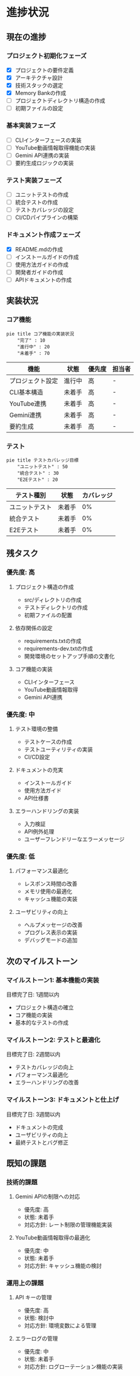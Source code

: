 # 進捗状況

## 現在の進捗

### プロジェクト初期化フェーズ
- [x] プロジェクトの要件定義
- [x] アーキテクチャ設計
- [x] 技術スタックの選定
- [x] Memory Bankの作成
- [ ] プロジェクトディレクトリ構造の作成
- [ ] 初期ファイルの設定

### 基本実装フェーズ
- [ ] CLIインターフェースの実装
- [ ] YouTube動画情報取得機能の実装
- [ ] Gemini API連携の実装
- [ ] 要約生成ロジックの実装

### テスト実装フェーズ
- [ ] ユニットテストの作成
- [ ] 統合テストの作成
- [ ] テストカバレッジの設定
- [ ] CI/CDパイプラインの構築

### ドキュメント作成フェーズ
- [x] README.mdの作成
- [ ] インストールガイドの作成
- [ ] 使用方法ガイドの作成
- [ ] 開発者ガイドの作成
- [ ] APIドキュメントの作成

## 実装状況

### コア機能
```mermaid
pie title コア機能の実装状況
    "完了" : 10
    "進行中" : 20
    "未着手" : 70
```

| 機能 | 状態 | 優先度 | 担当者 |
|------|------|--------|--------|
| プロジェクト設定 | 進行中 | 高 | - |
| CLI基本構造 | 未着手 | 高 | - |
| YouTube連携 | 未着手 | 高 | - |
| Gemini連携 | 未着手 | 高 | - |
| 要約生成 | 未着手 | 高 | - |

### テスト
```mermaid
pie title テストカバレッジ目標
    "ユニットテスト" : 50
    "統合テスト" : 30
    "E2Eテスト" : 20
```

| テスト種別 | 状態 | カバレッジ |
|------------|------|------------|
| ユニットテスト | 未着手 | 0% |
| 統合テスト | 未着手 | 0% |
| E2Eテスト | 未着手 | 0% |

## 残タスク

### 優先度: 高
1. プロジェクト構造の作成
   - src/ディレクトリの作成
   - テストディレクトリの作成
   - 初期ファイルの配置

2. 依存関係の設定
   - requirements.txtの作成
   - requirements-dev.txtの作成
   - 開発環境のセットアップ手順の文書化

3. コア機能の実装
   - CLIインターフェース
   - YouTube動画情報取得
   - Gemini API連携

### 優先度: 中
1. テスト環境の整備
   - テストケースの作成
   - テストユーティリティの実装
   - CI/CD設定

2. ドキュメントの充実
   - インストールガイド
   - 使用方法ガイド
   - API仕様書

3. エラーハンドリングの実装
   - 入力検証
   - API例外処理
   - ユーザーフレンドリーなエラーメッセージ

### 優先度: 低
1. パフォーマンス最適化
   - レスポンス時間の改善
   - メモリ使用の最適化
   - キャッシュ機能の実装

2. ユーザビリティの向上
   - ヘルプメッセージの改善
   - プログレス表示の実装
   - デバッグモードの追加

## 次のマイルストーン

### マイルストーン1: 基本機能の実装
目標完了日: 1週間以内
- プロジェクト構造の確立
- コア機能の実装
- 基本的なテストの作成

### マイルストーン2: テストと最適化
目標完了日: 2週間以内
- テストカバレッジの向上
- パフォーマンス最適化
- エラーハンドリングの改善

### マイルストーン3: ドキュメントと仕上げ
目標完了日: 3週間以内
- ドキュメントの完成
- ユーザビリティの向上
- 最終テストとバグ修正

## 既知の課題

### 技術的課題
1. Gemini APIの制限への対応
   - 優先度: 高
   - 状態: 未着手
   - 対応方針: レート制限の管理機能実装

2. YouTube動画情報取得の最適化
   - 優先度: 中
   - 状態: 未着手
   - 対応方針: キャッシュ機能の検討

### 運用上の課題
1. API キーの管理
   - 優先度: 高
   - 状態: 検討中
   - 対応方針: 環境変数による管理

2. エラーログの管理
   - 優先度: 中
   - 状態: 未着手
   - 対応方針: ログローテーション機能の実装